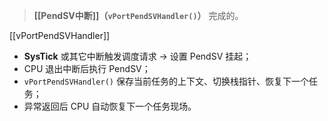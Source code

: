 > **[[PendSV中断]]（`vPortPendSVHandler()`）** 完成的。

[[vPortPendSVHandler]]
* **SysTick** 或其它中断触发调度请求 → 设置 PendSV 挂起；
* CPU 退出中断后执行 PendSV；
* `vPortPendSVHandler()` 保存当前任务的上下文、切换栈指针、恢复下一个任务；
* 异常返回后 CPU 自动恢复下一个任务现场。